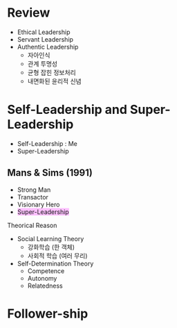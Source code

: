 
# Review
- Ethical Leadership
- Servant Leadership
- Authentic Leadership
	- 자아인식
	- 관계 투명성
	- 균형 잡힌 정보처리
	- 내면화된 윤리적 신념

# Self-Leadership and Super-Leadership

- Self-Leadership  : Me
- Super-Leadership 

## Mans & Sims (1991)
- Strong Man
- Transactor
- Visionary Hero
- <span style="background:#fdbfff">Super-Leadership</span>

Theorical Reason
- Social Learning Theory
	- 강화학습 (한 객체)
	- 사회적 학습 (여러 무리)
- Self-Determination Theory
	- Competence
	- Autonomy
	- Relatedness

# Follower-ship


